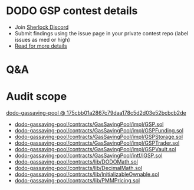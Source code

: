 
# DODO GSP contest details

- Join [Sherlock Discord](https://discord.gg/MABEWyASkp)
- Submit findings using the issue page in your private contest repo (label issues as med or high)
- [Read for more details](https://docs.sherlock.xyz/audits/watsons)

# Q&A

# Audit scope


[dodo-gassaving-pool @ 175cbb01a2867c79daa178c5d2d03e52bcbcb2de](https://github.com/DODOEX/dodo-gassaving-pool/tree/175cbb01a2867c79daa178c5d2d03e52bcbcb2de)
- [dodo-gassaving-pool/contracts/GasSavingPool/impl/GSP.sol](dodo-gassaving-pool/contracts/GasSavingPool/impl/GSP.sol)
- [dodo-gassaving-pool/contracts/GasSavingPool/impl/GSPFunding.sol](dodo-gassaving-pool/contracts/GasSavingPool/impl/GSPFunding.sol)
- [dodo-gassaving-pool/contracts/GasSavingPool/impl/GSPStorage.sol](dodo-gassaving-pool/contracts/GasSavingPool/impl/GSPStorage.sol)
- [dodo-gassaving-pool/contracts/GasSavingPool/impl/GSPTrader.sol](dodo-gassaving-pool/contracts/GasSavingPool/impl/GSPTrader.sol)
- [dodo-gassaving-pool/contracts/GasSavingPool/impl/GSPVault.sol](dodo-gassaving-pool/contracts/GasSavingPool/impl/GSPVault.sol)
- [dodo-gassaving-pool/contracts/GasSavingPool/intf/IGSP.sol](dodo-gassaving-pool/contracts/GasSavingPool/intf/IGSP.sol)
- [dodo-gassaving-pool/contracts/lib/DODOMath.sol](dodo-gassaving-pool/contracts/lib/DODOMath.sol)
- [dodo-gassaving-pool/contracts/lib/DecimalMath.sol](dodo-gassaving-pool/contracts/lib/DecimalMath.sol)
- [dodo-gassaving-pool/contracts/lib/InitializableOwnable.sol](dodo-gassaving-pool/contracts/lib/InitializableOwnable.sol)
- [dodo-gassaving-pool/contracts/lib/PMMPricing.sol](dodo-gassaving-pool/contracts/lib/PMMPricing.sol)

